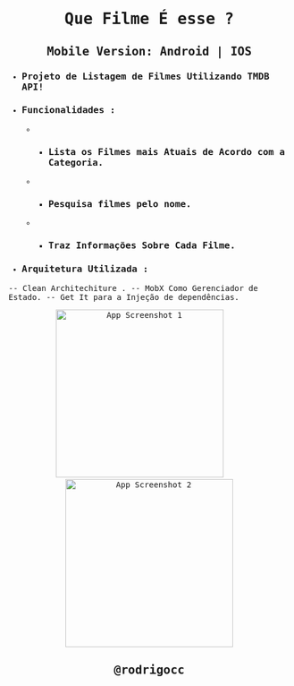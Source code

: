 <samp>

# <p align='center'>Que Filme É esse ?</p>
## <p align='center'>Mobile Version: Android | IOS</p>

- ### Projeto de Listagem de Filmes Utilizando TMDB API!

- ### Funcionalidades :
   - - ### Lista os Filmes mais Atuais de Acordo com a Categoria.
   - - ### Pesquisa filmes pelo nome.
   - - ### Traz Informações Sobre Cada Filme.
    

- ### Arquitetura Utilizada :

 -- Clean Architechiture .
 -- MobX Como Gerenciador de Estado.
 -- Get It para a Injeção de dependências.

<p align="center">
   <img src="https://i.ibb.co/SXxt0QGD/Screenshot-2025-05-26-at-15-03-39.png" alt="App Screenshot 1" width="300px" />
  &nbsp;&nbsp;&nbsp;
  <img src="https://i.ibb.co/k2HqWFdV/Screenshot-2025-05-26-at-16-06-52.png" alt="App Screenshot 2" width="300px" />
</p>

## <p align='center'>@rodrigocc</p>

<p align="center">
<a href="https://github.com/rodrigocc">
  
</a>

<a href="https://www.linkedin.com/in/rodrigo-araujo-1a8509174/">
  <img align="center" alt="Rodrigo Araujo | LinkedIn" width="45px" src="assets/images/linkedi
